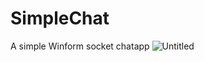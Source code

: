 # SimpleChat

A simple Winform socket chatapp
![Untitled](https://user-images.githubusercontent.com/62002249/185848188-e3a8e701-1cf8-4527-9fe3-e05011df3909.png)
